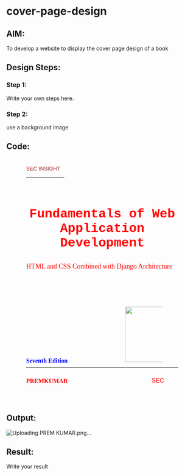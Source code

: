 # cover-page-design
## AIM:
To develop a website to display the cover page design of a book

## Design Steps:

### Step 1:
Write your own steps here.
### Step 2:
use a background image 

## Code:
<!DOCTYPE html>
<html lang="en">
<head>
<meta name="viewport"
content="width=device-width, initial-scale=1.0">
<style>
.bookpage{
width: 400px;
height: 600px;
color:red;
margin-left: auto;
margin-right: auto;
padding: 20px;
font-family: 'Franklin Gothic Medium', 'Arial Narrow', Arial, sans-serif;
background-image: url(./background.jpeg);
background-size: cover;
}
.insight{
color: brown;
}
.hrstyle{
width:100px;
}
.author{
display: inline;
position: relative;
color: red;
color: red;top:190px;
font-family:Georgia;
font-size: medium;
}
.booktitle{
font-family: 'Courier New', Courier, monospace;
font-size: larger;
text-align: center;
position: relative;
top: 30px;
}
.id {
width:400px;
position: relative;
top:180px;
}
.pub{
font-size: medium;
position: relative;
top:155px;
left:330px;
}
.ed{
color: blue;
font-size: medium;
font-family: Verdana;
position:relative;
top:85px;
}
.subtitle{
font-family:Tahoma;
font-size: large;
position: relative;
top:40px;
}
.mypic{
position: relative;
top: 135px;
left: 260px;
width: 100px;
height: 100px;
background-size: cover;
}
</style>
<title>Book Cover Page</title>
</head>
<body>
<div class="bookpage">
<div class="insight">
SEC INSIGHT
</div>
<div class="hrstyle">
<hr style="color: red;">
</div>
<div class="booktitle">
<h1>Fundamentals of Web Application Development</h1></div>
<div class="subtitle">
HTML and CSS Combined with Django Architecture
</div>
<div class="mypic">
<img src="./prem kumar.png" width="130" height="145" alt="">
</div>
<div class="id">
<hr style="color: orange;">
</div>
<div class="author">
<p><b>PREMKUMAR</b></p>
</div>
<div class="pub">
SEC
</div>
<div class="ed">
<b>Seventh Edition</b>
</div>
</div>
</body>
</html>

## Output:
![Uploading PREM KUMAR.png…]()


## Result:
Write your result
